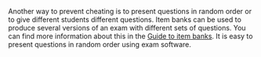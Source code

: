 Another way to prevent cheating is to present questions in random order or to give different students different questions. Item banks can be used to produce several versions of an exam with different sets of questions. You can find more information about this in the [Guide to item banks](https://werkgroep-toetsen-op-afstand.github.io/Handboek-Itembanken/). It is easy to present questions in random order using exam software.